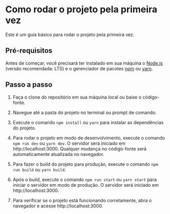# Como rodar o projeto pela primeira vez

Este é um guia básico para rodar o projeto pela primeira vez.

## Pré-requisitos

Antes de começar, você precisará ter instalado em sua máquina o [Node.js](https://nodejs.org/en/) (versão recomendada: LTS) e o gerenciador de pacotes [npm](https://www.npmjs.com/get-npm) ou [yarn](https://yarnpkg.com/getting-started/install).

## Passo a passo

1. Faça o clone do repositório em sua máquina local ou baixe o código-fonte.

2. Navegue até a pasta do projeto no terminal ou prompt de comando.

3. Execute o comando `npm install` ou `yarn` para instalar as dependências do projeto.

4. Para rodar o projeto em modo de desenvolvimento, execute o comando `npm run dev` ou `yarn dev`. O servidor será iniciado em http://localhost:3000. Qualquer mudança no código-fonte será automaticamente atualizada no navegador.

5. Para fazer o build do projeto para produção, execute o comando `npm run build` ou `yarn build`.

6. Após o build, execute o comando `npm run start` ou `yarn start` para iniciar o servidor em modo de produção. O servidor será iniciado em http://localhost:3000.

7. Para verificar se o projeto está funcionando corretamente, abra o navegador e acesse http://localhost:3000.






